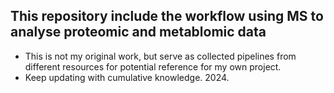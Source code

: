 ## This repository include the workflow using MS to analyse proteomic and metablomic data

* This is not my original work, but serve as collected pipelines from different resources for potential reference for my own project.
* Keep updating with cumulative knowledge. 2024.
